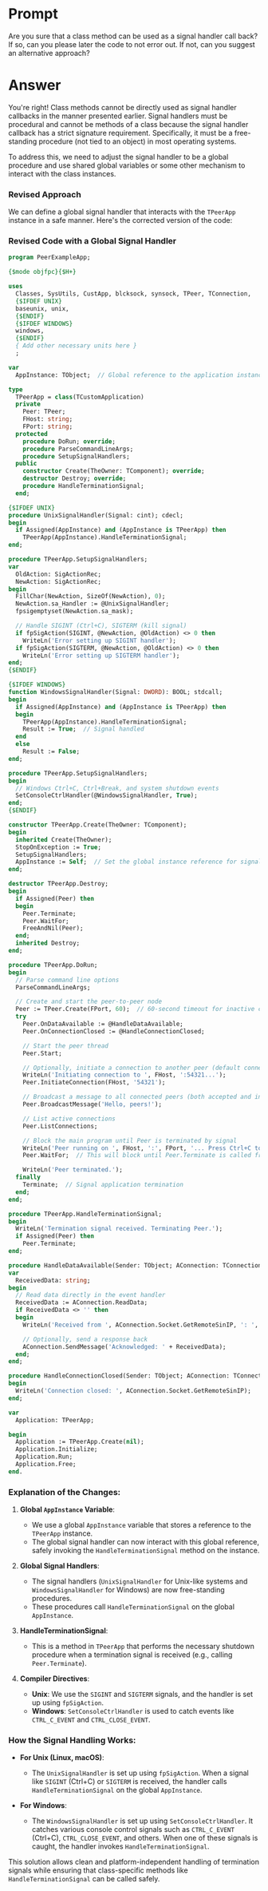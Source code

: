 # Prompt

Are you sure that a class method can be used as a signal handler call back?
If so, can you please later the code to not error out.
If not, can you suggest an alternative approach?

# Answer

You're right! Class methods cannot be directly used as signal handler callbacks in the manner presented earlier. Signal handlers must be procedural and cannot be methods of a class because the signal handler callback has a strict signature requirement. Specifically, it must be a free-standing procedure (not tied to an object) in most operating systems.

To address this, we need to adjust the signal handler to be a global procedure and use shared global variables or some other mechanism to interact with the class instances.

### Revised Approach

We can define a global signal handler that interacts with the `TPeerApp` instance in a safe manner. Here's the corrected version of the code:

### Revised Code with a Global Signal Handler

```pascal
program PeerExampleApp;

{$mode objfpc}{$H+}

uses
  Classes, SysUtils, CustApp, blcksock, synsock, TPeer, TConnection,
  {$IFDEF UNIX}
  baseunix, unix, 
  {$ENDIF}
  {$IFDEF WINDOWS}
  windows,
  {$ENDIF}
  { Add other necessary units here }
  ;

var
  AppInstance: TObject;  // Global reference to the application instance for signal handling

type
  TPeerApp = class(TCustomApplication)
  private
    Peer: TPeer;
    FHost: string;
    FPort: string;
  protected
    procedure DoRun; override;
    procedure ParseCommandLineArgs;
    procedure SetupSignalHandlers;
  public
    constructor Create(TheOwner: TComponent); override;
    destructor Destroy; override;
    procedure HandleTerminationSignal;
  end;

{$IFDEF UNIX}
procedure UnixSignalHandler(Signal: cint); cdecl;
begin
  if Assigned(AppInstance) and (AppInstance is TPeerApp) then
    TPeerApp(AppInstance).HandleTerminationSignal;
end;

procedure TPeerApp.SetupSignalHandlers;
var
  OldAction: SigActionRec;
  NewAction: SigActionRec;
begin
  FillChar(NewAction, SizeOf(NewAction), 0);
  NewAction.sa_Handler := @UnixSignalHandler;
  fpsigemptyset(NewAction.sa_mask);

  // Handle SIGINT (Ctrl+C), SIGTERM (kill signal)
  if fpSigAction(SIGINT, @NewAction, @OldAction) <> 0 then
    WriteLn('Error setting up SIGINT handler');
  if fpSigAction(SIGTERM, @NewAction, @OldAction) <> 0 then
    WriteLn('Error setting up SIGTERM handler');
end;
{$ENDIF}

{$IFDEF WINDOWS}
function WindowsSignalHandler(Signal: DWORD): BOOL; stdcall;
begin
  if Assigned(AppInstance) and (AppInstance is TPeerApp) then
  begin
    TPeerApp(AppInstance).HandleTerminationSignal;
    Result := True;  // Signal handled
  end
  else
    Result := False;
end;

procedure TPeerApp.SetupSignalHandlers;
begin
  // Windows Ctrl+C, Ctrl+Break, and system shutdown events
  SetConsoleCtrlHandler(@WindowsSignalHandler, True);
end;
{$ENDIF}

constructor TPeerApp.Create(TheOwner: TComponent);
begin
  inherited Create(TheOwner);
  StopOnException := True;
  SetupSignalHandlers;
  AppInstance := Self;  // Set the global instance reference for signal handling
end;

destructor TPeerApp.Destroy;
begin
  if Assigned(Peer) then
  begin
    Peer.Terminate;
    Peer.WaitFor;
    FreeAndNil(Peer);
  end;
  inherited Destroy;
end;

procedure TPeerApp.DoRun;
begin
  // Parse command line options
  ParseCommandLineArgs;

  // Create and start the peer-to-peer node
  Peer := TPeer.Create(FPort, 60);  // 60-second timeout for inactive connections
  try
    Peer.OnDataAvailable := @HandleDataAvailable;
    Peer.OnConnectionClosed := @HandleConnectionClosed;

    // Start the peer thread
    Peer.Start;

    // Optionally, initiate a connection to another peer (default connection)
    WriteLn('Initiating connection to ', FHost, ':54321...');
    Peer.InitiateConnection(FHost, '54321');

    // Broadcast a message to all connected peers (both accepted and initiated connections)
    Peer.BroadcastMessage('Hello, peers!');

    // List active connections
    Peer.ListConnections;

    // Block the main program until Peer is terminated by signal
    WriteLn('Peer running on ', FHost, ':', FPort, '... Press Ctrl+C to stop.');
    Peer.WaitFor;  // This will block until Peer.Terminate is called from the signal handler

    WriteLn('Peer terminated.');
  finally
    Terminate;  // Signal application termination
  end;
end;

procedure TPeerApp.HandleTerminationSignal;
begin
  WriteLn('Termination signal received. Terminating Peer.');
  if Assigned(Peer) then
    Peer.Terminate;
end;

procedure HandleDataAvailable(Sender: TObject; AConnection: TConnection);
var
  ReceivedData: string;
begin
  // Read data directly in the event handler
  ReceivedData := AConnection.ReadData;
  if ReceivedData <> '' then
  begin
    WriteLn('Received from ', AConnection.Socket.GetRemoteSinIP, ': ', ReceivedData);

    // Optionally, send a response back
    AConnection.SendMessage('Acknowledged: ' + ReceivedData);
  end;
end;

procedure HandleConnectionClosed(Sender: TObject; AConnection: TConnection);
begin
  WriteLn('Connection closed: ', AConnection.Socket.GetRemoteSinIP);
end;

var
  Application: TPeerApp;

begin
  Application := TPeerApp.Create(nil);
  Application.Initialize;
  Application.Run;
  Application.Free;
end.
```

### Explanation of the Changes:

1. **Global `AppInstance` Variable**:
   - We use a global `AppInstance` variable that stores a reference to the `TPeerApp` instance.
   - The global signal handler can now interact with this global reference, safely invoking the `HandleTerminationSignal` method on the instance.

2. **Global Signal Handlers**:
   - The signal handlers (`UnixSignalHandler` for Unix-like systems and `WindowsSignalHandler` for Windows) are now free-standing procedures.
   - These procedures call `HandleTerminationSignal` on the global `AppInstance`.

3. **HandleTerminationSignal**:
   - This is a method in `TPeerApp` that performs the necessary shutdown procedure when a termination signal is received (e.g., calling `Peer.Terminate`).

4. **Compiler Directives**:
   - **Unix**: We use the `SIGINT` and `SIGTERM` signals, and the handler is set up using `fpSigAction`.
   - **Windows**: `SetConsoleCtrlHandler` is used to catch events like `CTRL_C_EVENT` and `CTRL_CLOSE_EVENT`.

### How the Signal Handling Works:

- **For Unix (Linux, macOS)**:
   - The `UnixSignalHandler` is set up using `fpSigAction`. When a signal like `SIGINT` (Ctrl+C) or `SIGTERM` is received, the handler calls `HandleTerminationSignal` on the global `AppInstance`.
  
- **For Windows**:
   - The `WindowsSignalHandler` is set up using `SetConsoleCtrlHandler`. It catches various console control signals such as `CTRL_C_EVENT` (Ctrl+C), `CTRL_CLOSE_EVENT`, and others. When one of these signals is caught, the handler invokes `HandleTerminationSignal`.

This solution allows clean and platform-independent handling of termination signals while ensuring that class-specific methods like `HandleTerminationSignal` can be called safely.